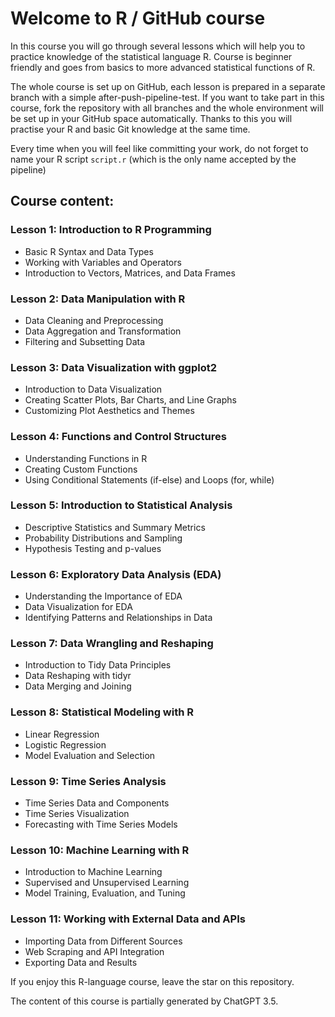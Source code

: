# Welcome to R / GitHub course

In this course you will go through several lessons which will help you to practice knowledge of the statistical language R. Course is beginner friendly and goes from basics to more advanced statistical functions of R.

The whole course is set up on GitHub, each lesson is prepared in a separate branch with a simple after-push-pipeline-test. If you want to take part in this course, fork the repository with all branches and the whole environment will be set up in your GitHub space automatically. Thanks to this you will practise your R and basic Git knowledge at the same time.

Every time when you will feel like committing your work, do not forget to name your R script `script.r` (which is the only name accepted by the pipeline)

## Course content:

### Lesson 1: Introduction to R Programming

- Basic R Syntax and Data Types
- Working with Variables and Operators
- Introduction to Vectors, Matrices, and Data Frames

### Lesson 2: Data Manipulation with R

- Data Cleaning and Preprocessing
- Data Aggregation and Transformation
- Filtering and Subsetting Data

### Lesson 3: Data Visualization with ggplot2

- Introduction to Data Visualization
- Creating Scatter Plots, Bar Charts, and Line Graphs
- Customizing Plot Aesthetics and Themes

### Lesson 4: Functions and Control Structures

- Understanding Functions in R
- Creating Custom Functions
- Using Conditional Statements (if-else) and Loops (for, while)

### Lesson 5: Introduction to Statistical Analysis

- Descriptive Statistics and Summary Metrics
- Probability Distributions and Sampling
- Hypothesis Testing and p-values

### Lesson 6: Exploratory Data Analysis (EDA)

- Understanding the Importance of EDA
- Data Visualization for EDA
- Identifying Patterns and Relationships in Data

### Lesson 7: Data Wrangling and Reshaping

- Introduction to Tidy Data Principles
- Data Reshaping with tidyr
- Data Merging and Joining

### Lesson 8: Statistical Modeling with R

- Linear Regression
- Logistic Regression
- Model Evaluation and Selection

### Lesson 9: Time Series Analysis

- Time Series Data and Components
- Time Series Visualization
- Forecasting with Time Series Models

### Lesson 10: Machine Learning with R

- Introduction to Machine Learning
- Supervised and Unsupervised Learning
- Model Training, Evaluation, and Tuning

### Lesson 11: Working with External Data and APIs

- Importing Data from Different Sources
- Web Scraping and API Integration
- Exporting Data and Results

If you enjoy this R-language course, leave the star on this repository.

The content of this course is partially generated by ChatGPT 3.5.

